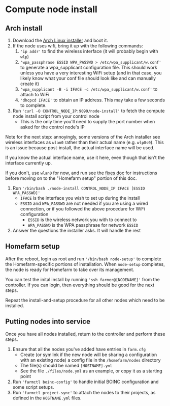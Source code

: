 # Compute node install

## Arch install

1. Download the [Arch Linux
   installer](https://alpinelinux.org/downloads/) and boot it.
1. If the node uses wifi, bring it up with the following commands:
    1. `'ip addr'` to find the wireless interface (it will probably
       begin with `wlp`)
    1. `'wpa_passphrase ESSID WPA_PASSWD > /etc/wpa_supplicant/w.conf'`
       to generate a wpa_supplicant configuration file. This should
       work unless you have a very interesting WiFi setup (and in that
       case, you likely know what your conf file should look like and
       can manually create it)
    1. `'wpa_supplicant -B -i IFACE -c /etc/wpa_supplicant/w.conf'` to
       attach to WiFi
    1. `'dhcpcd IFACE'` to obtain an IP address. This may take a few
       seconds to complete.
1. Run `'curl -O CONTROL_NODE_IP:9099/node-install'` to fetch the
   compute node install script from your control node
   * This is the only time you'll need to supply the port number when
     asked for the control node's IP

Note for the next step: annoyingly, some versions of the Arch
installer see wireless interfaces as `wlan0` rather than their actual
name (e.g. `wlp8s0`). This is an issue because post-install, the
actual interface name will be used.

If you know the actual interface name, use it here, even though that
isn't the interface currently up.

If you don't, use `wlan0` for now, and run see the [fixes
doc](https://github.com/firepear/homefarm/blob/master/docs/fixes.md)
for instructions before moving on to the "Homefarm setup" portion of
this doc.

1. Run `'/bin/bash ./node-install CONTROL_NODE_IP IFACE [ESSID WPA_PASSWD]'`
    * `IFACE` is the interface you wish to set up during the install
    * `ESSID` and `WPA_PASSWD` are not needed if you are using a wired
      connection, or if you followed the above procedure for WiFi
      configuration
        * `ESSID` is the wireless network you with to connect to
        * `WPA_PASSWD` is the WPA passphrase for network `ESSID`
1. Answer the questions the installer asks. It will handle the rest

## Homefarm setup

After the reboot, login as root and run `'/bin/bash node-setup'` to
complete the Homefarm-specific portions of installation. When
`node-setup` completes, the node is ready for Homefarm to take over
its management.

You can test the inital install by running `'ssh farmer@[NODENAME]'`
from the controller. If you can login, then everything should be good
for the next steps.

Repeat the install-and-setup procedure for all other nodes which need
to be installed.

## Putting nodes into service

Once you have all nodes installed, return to the controller and
perform these steps.

1. Ensure that all the nodes you've added have entries in `farm.cfg`
   * Create (or symlink if the new node will be sharing a
     configuration with an existing node) a config file in the
     `/homefarm/nodes` directory
   * The file(s) should be named `[HOSTNAME].yml`
   * See the file `./files/node.yml` as an example, or copy it as a
     starting point
1. Run `'farmctl boinc-config'` to handle initial BOINC configuration and
   some script setups.
1. Run `'farmctl project-sync'` to attach the nodes to their projects,
   as defined in the `HOSTNAME.yml` files.

